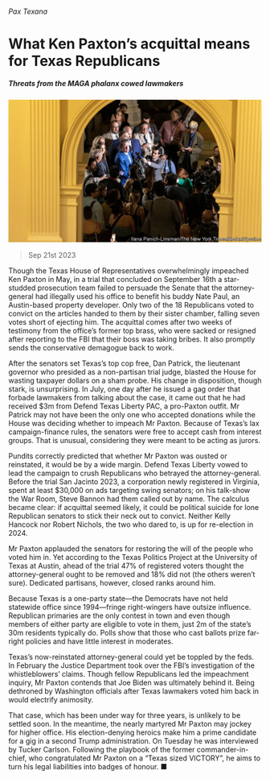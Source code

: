 ###### Pax Texana

# What Ken Paxton’s acquittal means for Texas Republicans 

##### Threats from the MAGA phalanx cowed lawmakers 

![image](images/20230923_USP504.jpg) 

> Sep 21st 2023 

Though the Texas House of Representatives overwhelmingly impeached Ken Paxton in May, in a trial that concluded on September 16th a star-studded prosecution team failed to persuade the Senate that the attorney-general had illegally used his office to benefit his buddy Nate Paul, an Austin-based property developer. Only two of the 18 Republicans voted to convict on the articles handed to them by their sister chamber, falling seven votes short of ejecting him. The acquittal comes after two weeks of testimony from the office’s former top brass, who were sacked or resigned after reporting to the FBI that their boss was taking bribes. It also promptly sends the conservative demagogue back to work.

After the senators set Texas’s top cop free, Dan Patrick, the lieutenant governor who presided as a non-partisan trial judge, blasted the House for wasting taxpayer dollars on a sham probe. His change in disposition, though stark, is unsurprising. In July, one day after he issued a gag order that forbade lawmakers from talking about the case, it came out that he had received $3m from Defend Texas Liberty PAC, a pro-Paxton outfit. Mr Patrick may not have been the only one who accepted donations while the House was deciding whether to impeach Mr Paxton. Because of Texas’s lax campaign-finance rules, the senators were free to accept cash from interest groups. That is unusual, considering they were meant to be acting as jurors. 

Pundits correctly predicted that whether Mr Paxton was ousted or reinstated, it would be by a wide margin. Defend Texas Liberty vowed to lead the campaign to crush Republicans who betrayed the attorney-general. Before the trial San Jacinto 2023, a corporation newly registered in Virginia, spent at least $30,000 on ads targeting swing senators; on his talk-show the War Room, Steve Bannon had them called out by name. The calculus became clear: if acquittal seemed likely, it could be political suicide for lone Republican senators to stick their neck out to convict. Neither Kelly Hancock nor Robert Nichols, the two who dared to, is up for re-election in 2024. 

Mr Paxton applauded the senators for restoring the will of the people who voted him in. Yet according to the Texas Politics Project at the University of Texas at Austin, ahead of the trial 47% of registered voters thought the attorney-general ought to be removed and 18% did not (the others weren’t sure). Dedicated partisans, however, closed ranks around him.

Because Texas is a one-party state—the Democrats have not held statewide office since 1994—fringe right-wingers have outsize influence. Republican primaries are the only contest in town and even though members of either party are eligible to vote in them, just 2m of the state’s 30m residents typically do. Polls show that those who cast ballots prize far-right policies and have little interest in moderates.

Texas’s now-reinstated attorney-general could yet be toppled by the feds. In February the Justice Department took over the FBI’s investigation of the whistleblowers’ claims. Though fellow Republicans led the impeachment inquiry, Mr Paxton contends that Joe Biden was ultimately behind it. Being dethroned by Washington officials after Texas lawmakers voted him back in would electrify animosity. 

That case, which has been under way for three years, is unlikely to be settled soon. In the meantime, the nearly martyred Mr Paxton may jockey for higher office. His election-denying heroics make him a prime candidate for a gig in a second Trump administration. On Tuesday he was interviewed by Tucker Carlson. Following the playbook of the former commander-in-chief, who congratulated Mr Paxton on a “Texas sized VICTORY”, he aims to turn his legal liabilities into badges of honour. ■



